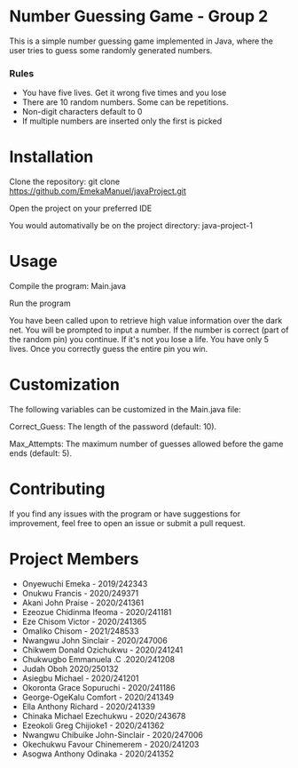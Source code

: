 # Number Guessing Game - Group 2

This is a simple number guessing game implemented in Java, where the user tries to guess some randomly generated numbers.

### Rules

- You have five lives. Get it wrong five times and you lose
- There are 10 random numbers. Some can be repetitions.
- Non-digit characters default to 0
- If multiple numbers are inserted only the first is picked

# Installation

Clone the repository: git clone https://github.com/EmekaManuel/javaProject.git

Open the project on your preferred IDE

You would automativally be on the project directory: java-project-1

# Usage

Compile the program: Main.java

Run the program

You have been called upon to retrieve high value information over the dark net. You will be prompted to input a number. If the number is correct (part of the random pin) you continue. If it's not you lose a life. You have only 5 lives. Once you correctly guess the entire pin you win.



# Customization

The following variables can be customized in the Main.java file:

Correct_Guess: The length of the password (default: 10).

Max_Attempts: The maximum number of guesses allowed before the game ends (default: 5).

# Contributing

If you find any issues with the program or have suggestions for improvement, feel free to open an issue or submit a pull request.

# Project Members

- Onyewuchi Emeka - 2019/242343
- Onukwu Francis - 2020/249371
- Akani John Praise - 2020/241361
- Ezeozue Chidinma Ifeoma - 2020/241181
- Eze Chisom Victor - 2020/241365
- Omaliko Chisom - 2021/248533
- Nwangwu John Sinclair - 2020/247006
- Chikwem Donald Ozichukwu - 2020/241241
- Chukwugbo Emmanuela .C .2020/241208
- Judah Oboh 2020/250132
- Asiegbu Michael - 2020/241201
- Okoronta Grace Sopuruchi - 2020/241186
- George-OgeKalu Comfort - 2020/241349
- Ella Anthony Richard - 2020/241339
- Chinaka Michael Ezechukwu - 2020/243678
- Ezeokoli Greg Chijioke1 - 2020/241362
- Nwangwu Chibuike John-Sinclair - 2020/247006
- Okechukwu Favour Chinemerem - 2020/241203
- Asogwa Anthony Odinaka - 2020/241352
